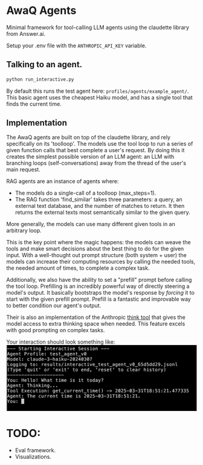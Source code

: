 # AwaQ Agents

Minimal framework for tool-calling LLM agents using the claudette library from Answer.ai.

Setup your .env file with the `ANTHROPIC_API_KEY` variable.

## Talking to an agent.

```bash
python run_interactive.py
```

By default this runs the test agent here: `profiles/agents/example_agent/`.
This basic agent uses the cheapest Haiku model, and has a single tool that finds the current time. 

## Implementation 

The AwaQ agents are built on top of the claudette library, and rely specifically on its 'toolloop'. The models use the tool loop to run a series of given function calls that best complete a user's request. 
By doing this it creates the simplest possible version of an LLM agent: an LLM with branching loops (self-conversations) away from the thread of the user's main request. 

RAG agents are an instance of agents where:
- The models do a single-call of a toolloop (max_steps=1).
- The RAG function 'find_similar' takes three parameters: a query, an external text database, and the number of matches to return. It then returns the external texts most semantically similar to the given query.

More generally, the models can use many different given tools in an arbitrary loop. 

This is the key point where the magic happens: the models can weave the tools and make smart decisions about the best thing to do for the given input. With a well-thought out prompt structure (both system + user) the models can  increase their computing resources by calling the needed tools, the needed amount of times, to complete a complex task. 

Additionally, we also have the ability to set a "prefill" prompt before calling the tool loop. Prefilling is an incredibly powerful way of directly steering a model's output. It basically bootstraps the model's response by *forcing* it to start with the given prefill prompt. Prefill is a fantastic and improvable way to better condition our agent's output.

Their is also an implementation of the Anthropic [think tool](https://www.anthropic.com/engineering/claude-think-tool) that gives the model access to extra thinking space when needed. This feature excels with good prompting on complex tasks.

Your interaction should look something like:
![Sample interaction](image.png)

# TODO: 
- Eval framework.  
- Visualizations. 